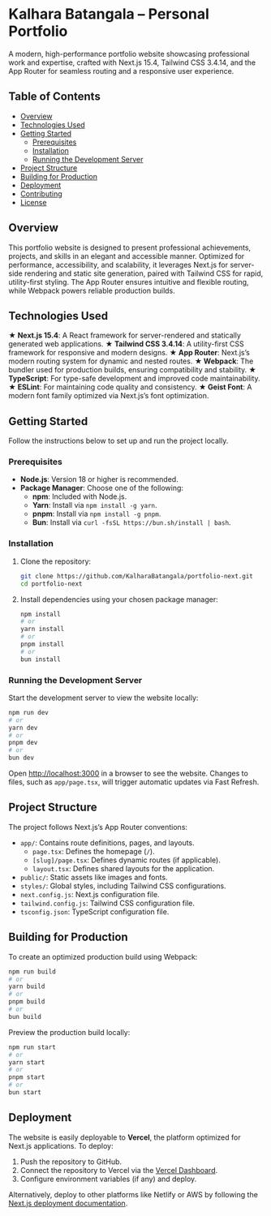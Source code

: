 # Kalhara Batangala – Personal Portfolio

A modern, high-performance portfolio website showcasing professional work and expertise, crafted with Next.js 15.4, Tailwind CSS 3.4.14, and the App Router for seamless routing and a responsive user experience.

## Table of Contents

- [Overview](#overview)
- [Technologies Used](#technologies-used)
- [Getting Started](#getting-started)
  - [Prerequisites](#prerequisites)
  - [Installation](#installation)
  - [Running the Development Server](#running-the-development-server)
- [Project Structure](#project-structure)
- [Building for Production](#building-for-production)
- [Deployment](#deployment)
- [Contributing](#contributing)
- [License](#license)

## Overview

This portfolio website is designed to present professional achievements, projects, and skills in an elegant and accessible manner. Optimized for performance, accessibility, and scalability, it leverages Next.js for server-side rendering and static site generation, paired with Tailwind CSS for rapid, utility-first styling. The App Router ensures intuitive and flexible routing, while Webpack powers reliable production builds.

## Technologies Used

**★ Next.js 15.4**: A React framework for server-rendered and statically generated web applications.
**★ Tailwind CSS 3.4.14**: A utility-first CSS framework for responsive and modern designs.
**★ App Router**: Next.js’s modern routing system for dynamic and nested routes.
**★ Webpack**: The bundler used for production builds, ensuring compatibility and stability.
**★ TypeScript**: For type-safe development and improved code maintainability.
**★ ESLint**: For maintaining code quality and consistency.
**★ Geist Font**: A modern font family optimized via Next.js’s font optimization.

## Getting Started

Follow the instructions below to set up and run the project locally.

### Prerequisites

- **Node.js**: Version 18 or higher is recommended.
- **Package Manager**: Choose one of the following:
  - **npm**: Included with Node.js.
  - **Yarn**: Install via `npm install -g yarn`.
  - **pnpm**: Install via `npm install -g pnpm`.
  - **Bun**: Install via `curl -fsSL https://bun.sh/install | bash`.

### Installation

1. Clone the repository:
   ```bash
   git clone https://github.com/KalharaBatangala/portfolio-next.git
   cd portfolio-next
   ```

2. Install dependencies using your chosen package manager:
   ```bash
   npm install
   # or
   yarn install
   # or
   pnpm install
   # or
   bun install
   ```

### Running the Development Server

Start the development server to view the website locally:

```bash
npm run dev
# or
yarn dev
# or
pnpm dev
# or
bun dev
```

Open [http://localhost:3000](http://localhost:3000) in a browser to see the website. Changes to files, such as `app/page.tsx`, will trigger automatic updates via Fast Refresh.

## Project Structure

The project follows Next.js’s App Router conventions:

- `app/`: Contains route definitions, pages, and layouts.
  - `page.tsx`: Defines the homepage (`/`).
  - `[slug]/page.tsx`: Defines dynamic routes (if applicable).
  - `layout.tsx`: Defines shared layouts for the application.
- `public/`: Static assets like images and fonts.
- `styles/`: Global styles, including Tailwind CSS configurations.
- `next.config.js`: Next.js configuration file.
- `tailwind.config.js`: Tailwind CSS configuration file.
- `tsconfig.json`: TypeScript configuration file.

## Building for Production

To create an optimized production build using Webpack:

```bash
npm run build
# or
yarn build
# or
pnpm build
# or
bun build
```

Preview the production build locally:

```bash
npm run start
# or
yarn start
# or
pnpm start
# or
bun start
```

## Deployment

The website is easily deployable to **Vercel**, the platform optimized for Next.js applications. To deploy:

1. Push the repository to GitHub.
2. Connect the repository to Vercel via the [Vercel Dashboard](https://vercel.com).
3. Configure environment variables (if any) and deploy.

Alternatively, deploy to other platforms like Netlify or AWS by following the [Next.js deployment documentation](https://nextjs.org/docs/app/building-your-application/deploying).

